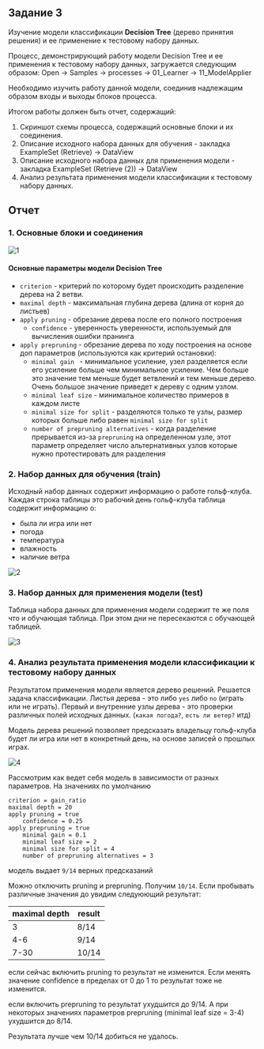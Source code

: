 <!-- # Интеллектуальный анализ данных -->
## Задание 3
Изучение модели классификации **Decision Tree** (дерево принятия решения) и ее применение к тестовому набору данных.

Процесс, демонстрирующий работу модели Decision Tree и ее применения к тестовому набору данных, загружается следующим образом:
Open -> Samples -> processes -> 01_Learner -> 11_ModelApplier

Необходимо изучить работу данной модели, соединив надлежащим образом входы и выходы блоков процесса.

Итогом работы должен быть отчет, содержащий:

1. Скриншот схемы процесса, содержащий основные блоки и их соединения.
2. Описание исходного набора данных для обучения - закладка ExampleSet (Retrieve) -> DataView 
3. Описание исходного набора данных для применения модели - закладка ExampleSet (Retrieve (2)) -> DataView 
4. Анализ результата применения модели классификации к тестовому набору данных.

## Отчет
### 1. Основные блоки и соединения
![1](https://user-images.githubusercontent.com/5549677/34783493-c6aad524-f63c-11e7-8e9c-22fb2c27bc48.png)

#### Основные параметры модели Decision Tree
- `criterion` - критерий по которому будет происходить разделение дерева на 2 ветви.
- `maximal depth` - максимальная глубина дерева (длина от корня до листьев)
- `apply pruning` - обрезание дерева после его полного построения
    - `confidence` - уверенность уверенности, используемый для вычисления ошибки пранинга
- `apply prepruning` - обрезание дерева по ходу построения на основе доп параметров (используются как критерий остановки):
    - `minimal gain ` - минимальное усиление, узел разделяется если его усиление больше чем минимальное усиление. Чем больше это значение тем меньше будет ветвлений и тем меньше дерево. Очень большое значение приведет к дереву с одним узлом.
    - `minimal leaf size` - минимальное количество примеров в каждом листе
    - `minimal size for split` - разделяются только те узлы, размер которых больше либо равен `minimal size for split`
    - `number of prepruning alternatives` - когда разделение прерывается из-за `prepruning` на определенном узле, этот параметр определяет число альтернативных узлов которые нужно протестировать для разделения

### 2. Набор данных для обучения (train)
Исходный набор данных содержит информацию о работе гольф-клуба. Каждая строка таблицы это рабочий день гольф-клуба таблица содержит информацию о:
- была ли игра или нет
- погода
- температура
- влажность
- наличие ветра

![2](https://user-images.githubusercontent.com/5549677/34783903-d6432c74-f63d-11e7-9084-0e376f734d98.png)

### 3. Набор данных для применения модели (test)
Таблица набора данных для применения модели содержит те же поля что и обучающая таблица. При этом дни не пересекаются с обучающей таблицей.

![3](https://user-images.githubusercontent.com/5549677/34783904-d672cf38-f63d-11e7-99f4-54db2a0a0ff5.png)

### 4. Анализ результата применения модели классификации к тестовому набору данных
Результатом применения модели является дерево решений. Решается задача классификации. Листья дерева - это либо `yes` либо `no` (играть или не играть). Первый и внутренние узлы дерева - это проверки различных полей исходных данных. (`какая погода?`, `есть ли ветер?` итд)

Модель дерева решений позволяет предсказать владельцу гольф-клуба будет ли игра или нет в конкретный день, на основе записей о прошлых играх.

![4](https://user-images.githubusercontent.com/5549677/34783906-d6acef24-f63d-11e7-809a-80042e344046.png)

Рассмотрим как ведет себя модель в зависимости от разных параметров. На значениях по умолчанию
```
criterion = gain_ratio
maximal depth = 20
apply pruning = true
    confidence = 0.25
apply prepruning = true
    minimal gain = 0.1
    minimal leaf size = 2
    minimal size for split = 4
    number of prepruning alternatives = 3
```

модель выдает `9/14` верных предсказаний

Можно отключить pruning и prepruning. Получим `10/14`. Если пробывать различные значения до увидим следуюющий результат: 

maximal depth | result
--------------|-------
3     | 8/14
4-6   | 9/14
7-30  | 10/14

если сейчас включить pruning то результат не изменится. Если менять значение confidence в пределах от 0 до 1 то результат тоже не изменится.

если включить prepruning то результат ухудшится до 9/14. А при некоторых значениях параметров prepruning (minimal leaf size = 3-4) ухудшится до 8/14.

Результата лучше чем 10/14 добиться не удалось.
